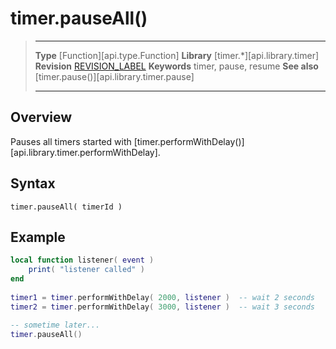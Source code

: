 
# timer.pauseAll()

> --------------------- ------------------------------------------------------------------------------------------
> __Type__              [Function][api.type.Function]
> __Library__           [timer.*][api.library.timer]
> __Revision__          [REVISION_LABEL](REVISION_URL)
> __Keywords__          timer, pause, resume
> __See also__          [timer.pause()][api.library.timer.pause]
> --------------------- ------------------------------------------------------------------------------------------


## Overview

Pauses all timers started with [timer.performWithDelay()][api.library.timer.performWithDelay].

## Syntax

	timer.pauseAll( timerId )


## Example

`````lua
local function listener( event )
    print( "listener called" )
end
 
timer1 = timer.performWithDelay( 2000, listener )  -- wait 2 seconds
timer2 = timer.performWithDelay( 3000, listener )  -- wait 3 seconds

-- sometime later...
timer.pauseAll()
`````

